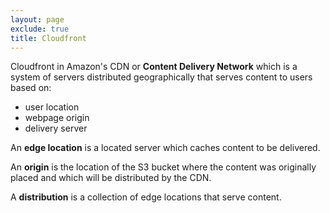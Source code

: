 ```yaml
---
layout: page
exclude: true
title: Cloudfront
---
```


Cloudfront in Amazon's CDN or **Content Delivery Network** which is a system of servers distributed geographically that serves content to users based on:

- user location
- webpage origin
- delivery server

An **edge location** is a located server which caches content to be delivered.

An **origin** is the location of the S3 bucket where the content was originally placed and which will be distributed by the CDN.

A **distribution** is a collection of edge locations that serve content.


<!--stackedit_data:
eyJoaXN0b3J5IjpbMTYyMTg5MDY3MywxMTU5NDk4MTQwXX0=
-->
